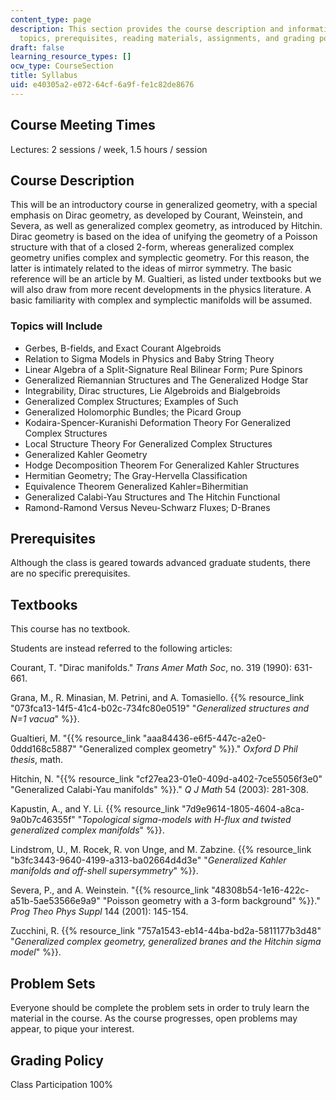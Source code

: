```yaml
---
content_type: page
description: This section provides the course description and information about course
  topics, prerequisites, reading materials, assignments, and grading policy.
draft: false
learning_resource_types: []
ocw_type: CourseSection
title: Syllabus
uid: e40305a2-e072-64cf-6a9f-fe1c82de8676
---
```

## Course Meeting Times

Lectures: 2 sessions / week, 1.5 hours / session

## Course Description

This will be an introductory course in generalized geometry, with a special emphasis on Dirac geometry, as developed by Courant, Weinstein, and Severa, as well as generalized complex geometry, as introduced by Hitchin. Dirac geometry is based on the idea of unifying the geometry of a Poisson structure with that of a closed 2-form, whereas generalized complex geometry unifies complex and symplectic geometry. For this reason, the latter is intimately related to the ideas of mirror symmetry. The basic reference will be an article by M. Gualtieri, as listed under textbooks but we will also draw from more recent developments in the physics literature. A basic familiarity with complex and symplectic manifolds will be assumed.

### Topics will Include

- Gerbes, B-fields, and Exact Courant Algebroids
- Relation to Sigma Models in Physics and Baby String Theory
- Linear Algebra of a Split-Signature Real Bilinear Form; Pure Spinors
- Generalized Riemannian Structures and The Generalized Hodge Star
- Integrability, Dirac structures, Lie Algebroids and Bialgebroids
- Generalized Complex Structures; Examples of Such
- Generalized Holomorphic Bundles; the Picard Group
- Kodaira-Spencer-Kuranishi Deformation Theory For Generalized Complex Structures
- Local Structure Theory For Generalized Complex Structures
- Generalized Kahler Geometry
- Hodge Decomposition Theorem For Generalized Kahler Structures
- Hermitian Geometry; The Gray-Hervella Classification
- Equivalence Theorem Generalized Kahler=Bihermitian
- Generalized Calabi-Yau Structures and The Hitchin Functional
- Ramond-Ramond Versus Neveu-Schwarz Fluxes; D-Branes

## Prerequisites

Although the class is geared towards advanced graduate students, there are no specific prerequisites.

## Textbooks

This course has no textbook.

Students are instead referred to the following articles:

Courant, T. "Dirac manifolds." *Trans Amer Math Soc*, no. 319 (1990): 631-661.

Grana, M., R. Minasian, M. Petrini, and A. Tomasiello. {{% resource_link "073fca13-14f5-41c4-b02c-734fc80e0519" "*Generalized structures and N=1 vacua*" %}}.

Gualtieri, M. "{{% resource_link "aaa84436-e6f5-447c-a2e0-0ddd168c5887" "Generalized complex geometry" %}}." *Oxford D Phil thesis*, math.

Hitchin, N. "{{% resource_link "cf27ea23-01e0-409d-a402-7ce55056f3e0" "Generalized Calabi-Yau manifolds" %}}." *Q J Math* 54 (2003): 281-308.

Kapustin, A., and Y. Li. {{% resource_link "7d9e9614-1805-4604-a8ca-9a0b7c46355f" "*Topological sigma-models with H-flux and twisted generalized complex manifolds*" %}}.

Lindstrom, U., M. Rocek, R. von Unge, and M. Zabzine. {{% resource_link "b3fc3443-9640-4199-a313-ba02664d4d3e" "*Generalized Kahler manifolds and off-shell supersymmetry*" %}}.

Severa, P., and A. Weinstein. "{{% resource_link "48308b54-1e16-422c-a51b-5ae53566e9a9" "Poisson geometry with a 3-form background" %}}." *Prog Theo Phys Suppl* 144 (2001): 145-154.

Zucchini, R. {{% resource_link "757a1543-eb14-44ba-bd2a-5811177b3d48" "*Generalized complex geometry, generalized branes and the Hitchin sigma model*" %}}.

## Problem Sets

Everyone should be complete the problem sets in order to truly learn the material in the course. As the course progresses, open problems may appear, to pique your interest.

## Grading Policy

Class Participation 100%